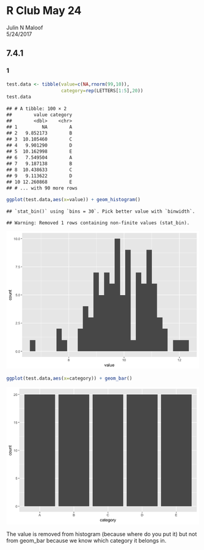 # R Club May 24
Julin N Maloof  
5/24/2017  



## 7.4.1

### 1


```r
test.data <- tibble(value=c(NA,rnorm(99,10)),
                    category=rep(LETTERS[1:5],20))
test.data
```

```
## # A tibble: 100 × 2
##        value category
##        <dbl>    <chr>
## 1         NA        A
## 2   9.852173        B
## 3  10.105460        C
## 4   9.901290        D
## 5  10.162998        E
## 6   7.549504        A
## 7   9.187138        B
## 8  10.438633        C
## 9   9.113622        D
## 10 12.260868        E
## # ... with 90 more rows
```


```r
ggplot(test.data,aes(x=value)) + geom_histogram()
```

```
## `stat_bin()` using `bins = 30`. Pick better value with `binwidth`.
```

```
## Warning: Removed 1 rows containing non-finite values (stat_bin).
```

![](May24_files/figure-html/unnamed-chunk-2-1.png)<!-- -->


```r
ggplot(test.data,aes(x=category)) + geom_bar()
```

![](May24_files/figure-html/unnamed-chunk-3-1.png)<!-- -->

The value is removed from histogram (because where do you put it) but not from geom_bar because we know which category it belongs in.

